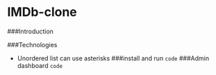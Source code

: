 # IMDb-clone

###Introduction

###Technologies
* Unordered list can use asterisks 
###install and run
`code`
###Admin dashboard
`code`

